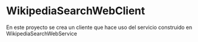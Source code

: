 WikipediaSearchWebClient
========================

En este proyecto se crea un cliente que hace uso del servicio construido en WikipediaSearchWebService
